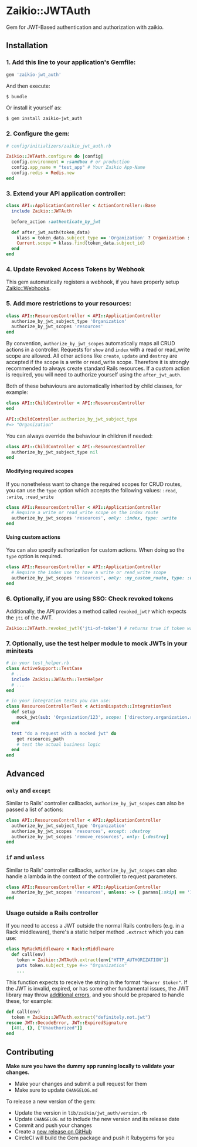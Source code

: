 # Zaikio::JWTAuth

Gem for JWT-Based authentication and authorization with zaikio.

## Installation

### 1. Add this line to your application's Gemfile:

```ruby
gem 'zaikio-jwt_auth'
```

And then execute:
```bash
$ bundle
```

Or install it yourself as:
```bash
$ gem install zaikio-jwt_auth
```

### 2. Configure the gem:

```rb
# config/initializers/zaikio_jwt_auth.rb

Zaikio::JWTAuth.configure do |config|
  config.environment = :sandbox # or production
  config.app_name = "test_app" # Your Zaikio App-Name
  config.redis = Redis.new
end
```

### 3. Extend your API application controller:

```rb
class API::ApplicationController < ActionController::Base
  include Zaikio::JWTAuth

  before_action :authenticate_by_jwt

  def after_jwt_auth(token_data)
    klass = token_data.subject_type == 'Organization' ? Organization : Person
    Current.scope = klass.find(token_data.subject_id)
  end
end
```

### 4. Update Revoked Access Tokens by Webhook

This gem automatically registers a webhook, if you have properly setup [Zaikio::Webhooks](https://github.com/zaikio/zaikio-webhooks).


### 5. Add more restrictions to your resources:

```rb
class API::ResourcesController < API::ApplicationController
  authorize_by_jwt_subject_type 'Organization'
  authorize_by_jwt_scopes 'resources'
end
```

By convention, `authorize_by_jwt_scopes` automatically maps all CRUD actions in a controller. Requests for `show` and `index` with a read or read_write scope are allowed. All other actions like `create`, `update` and `destroy` are accepted if the scope is a write or read_write scope. Therefore it is strongly recommended to always create standard Rails resources. If a custom action is required, you will need to authorize yourself using the `after_jwt_auth`.

Both of these behaviours are automatically inherited by child classes, for example:

```ruby
class API::ChildController < API::ResourcesController
end

API::ChildController.authorize_by_jwt_subject_type
#=> "Organization"
```

You can always override the behaviour in children if needed:

```ruby
class API::ChildController < API::ResourcesController
  authorize_by_jwt_subject_type nil
end
```

#### Modifying required scopes
If you nonetheless want to change the required scopes for CRUD routes, you can use the `type` option which accepts the following values: `:read`, `:write`, `:read_write`

```rb
class API::ResourcesController < API::ApplicationController
  # Require a write or read_write scope on the index route
  authorize_by_jwt_scopes 'resources', only: :index, type: :write
end
```

#### Using custom actions
You can also specify authorization for custom actions. When doing so the `type` option is required.

```rb
class API::ResourcesController < API::ApplicationController
  # Require the index use to have a write or read_write scope
  authorize_by_jwt_scopes 'resources', only: :my_custom_route, type: :write
end
```

### 6. Optionally, if you are using SSO: Check revoked tokens

Additionally, the API provides a method called `revoked_jwt?` which expects the `jti` of the JWT.

```rb
Zaikio::JWTAuth.revoked_jwt?('jti-of-token') # returns true if token was revoked
```

### 7. Optionally, use the test helper module to mock JWTs in your minitests

```rb
# in your test_helper.rb
class ActiveSupport::TestCase
  # ...
  include Zaikio::JWTAuth::TestHelper
  # ...
end

# in your integration tests you can use:
class ResourcesControllerTest < ActionDispatch::IntegrationTest
  def setup
    mock_jwt(sub: 'Organization/123', scope: ['directory.organization.r'])
  end

  test "do a request with a mocked jwt" do
    get resources_path
    # test the actual business logic
  end
end
```

## Advanced

### `only` and `except`

Similar to Rails' controller callbacks, `authorize_by_jwt_scopes` can also be passed a list of actions:

```rb
class API::ResourcesController < API::ApplicationController
  authorize_by_jwt_subject_type 'Organization'
  authorize_by_jwt_scopes 'resources', except: :destroy
  authorize_by_jwt_scopes 'remove_resources', only: [:destroy]
end
```


### `if` and `unless`

Similar to Rails' controller callbacks, `authorize_by_jwt_scopes` can also handle a lambda in the context of the controller to request parameters.

```rb
class API::ResourcesController < API::ApplicationController
  authorize_by_jwt_scopes 'resources', unless: -> { params[:skip] == '1' }
end
```

### Usage outside a Rails controller

If you need to access a JWT outside the normal Rails controllers (e.g. in a Rack
middleware), there's a static helper method `.extract` which you can use:

```ruby
class MyRackMiddleware < Rack::Middleware
  def call(env)
    token = Zaikio::JWTAuth.extract(env["HTTP_AUTHORIZATION"])
    puts token.subject_type #=> "Organization"
    ...
```

This function expects to receive the string in the format `"Bearer $token"`. If the JWT is
invalid, expired, or has some other fundamental issues, the JWT library may throw
[additional errors](https://github.com/jwt/ruby-jwt/blob/v2.2.2/lib/jwt/error.rb), and you
should be prepared to handle these, for example:

```ruby
def call(env)
  token = Zaikio::JWTAuth.extract("definitely.not.jwt")
rescue JWT::DecodeError, JWT::ExpiredSignature
  [401, {}, ["Unauthorized"]]
end
```

## Contributing

**Make sure you have the dummy app running locally to validate your changes.**

- Make your changes and submit a pull request for them
- Make sure to update `CHANGELOG.md`

To release a new version of the gem:
- Update the version in `lib/zaikio/jwt_auth/version.rb`
- Update `CHANGELOG.md` to include the new version and its release date
- Commit and push your changes
- Create a [new release on GitHub](https://github.com/zaikio/zaikio-jwt_auth/releases/new)
- CircleCI will build the Gem package and push it Rubygems for you
